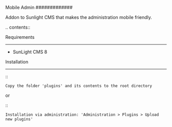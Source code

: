 Mobile Admin
#############

Addon to Sunlight CMS that makes the administration mobile friendly.

.. contents::

Requirements
************

- SunLight CMS 8

Installation
************

::

    Copy the folder 'plugins' and its contents to the root directory

or

::

    Installation via administration: 'Administration > Plugins > Upload new plugins'

